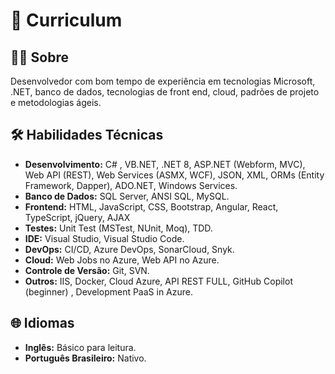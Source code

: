 # 💼 Curriculum 

## 👨‍💻 Sobre

Desenvolvedor com bom tempo de experiência em tecnologias Microsoft, .NET, banco de dados, tecnologias de front end, cloud, padrões de projeto e metodologias ágeis.

## 🛠️ Habilidades Técnicas

- **Desenvolvimento:** C# , VB.NET, .NET 8, ASP.NET (Webform, MVC), Web API (REST), Web Services (ASMX, WCF), JSON, XML, ORMs (Entity Framework, Dapper), ADO.NET, Windows Services.
- **Banco de Dados:** SQL Server, ANSI SQL, MySQL.
- **Frontend:** HTML, JavaScript, CSS, Bootstrap, Angular, React, TypeScript, jQuery, AJAX 
- **Testes:** Unit Test (MSTest, NUnit, Moq), TDD.
- **IDE:** Visual Studio, Visual Studio Code.
- **DevOps:** CI/CD, Azure DevOps, SonarCloud, Snyk.
- **Cloud:** Web Jobs no Azure, Web API no Azure.
- **Controle de Versão:** Git, SVN.
- **Outros:** IIS, Docker, Cloud Azure, API REST FULL, GitHub Copilot (beginner) , Development PaaS in Azure.

## 🌐 Idiomas

- **Inglês:** Básico para leitura.
- **Português Brasileiro:** Nativo.
